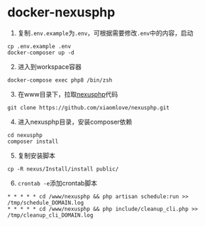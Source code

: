 # docker-nexusphp

1. 复制`.env.example`为`.env`，可根据需要修改`.env`中的内容，启动
```shell
cp .env.example .env
docker-composer up -d
```
2. 进入到workspace容器
```shell
docker-compose exec php8 /bin/zsh
```
3. 在www目录下，拉取[nexusphp](https://github.com/xiaomlove/nexusphp)代码
```shell
git clone https://github.com/xiaomlove/nexusphp.git
```
4. 进入nexusphp目录，安装composer依赖
```shell
cd nexusphp
composer install
```
5. 复制安装脚本
```shell
cp -R nexus/Install/install public/
```
6. `crontab -e`添加crontab脚本
```
* * * * * cd /www/nexusphp && php artisan schedule:run >> /tmp/schedule_DOMAIN.log
* * * * * cd /www/nexusphp && php include/cleanup_cli.php >> /tmp/cleanup_cli_DOMAIN.log
```

